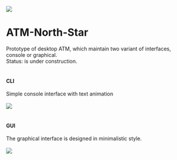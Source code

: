 <img src='https://github.com/OrdinaryMind/ATM-North-Star/blob/gui_mode/images/atm_icon.png'>

# ATM-North-Star
Prototype of desktop ATM, which maintain two variant of interfaces, console or graphical.
<br>
Status: is under construction.
<br>
<br>
#### CLI
Simple console interface with text animation
<br>
<br>
<img src='https://github.com/OrdinaryMind/ATM-North-Star/blob/gui_mode/images/atm_cli.gif'>
<br>
<br>
#### GUI
The graphical interface is designed in minimalistic style.
<br>
<br>
<img src='https://github.com/OrdinaryMind/ATM-North-Star/blob/gui_mode/images/atm_gui.gif'>
